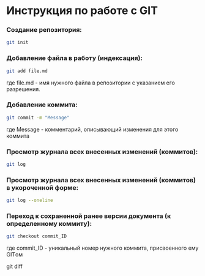 # Инструкция по работе с GIT

### Создание репозитория:
```sh
git init
```

### Добавление файла в работу (индексация):
```sh
git add file.md
```
где file.md - имя нужного файла в репозитории с указанием его разрешения.

### Добавление коммита:
```sh
git commit -m "Message"
```
где Message - комментарий, описывающий изменения для этого коммита

### Просмотр журнала всех внесенных изменений (коммитов):
```sh
git log
```

### Просмотр журнала всех внесенных изменений (коммитов) в укороченной форме:
```sh
git log --oneline
```

### Переход к сохраненной ранее версии документа (к определенному коммиту):
```sh
git checkout commit_ID
```
где commit_ID - уникальный номер нужного коммита, присвоенного ему GITом

git diff